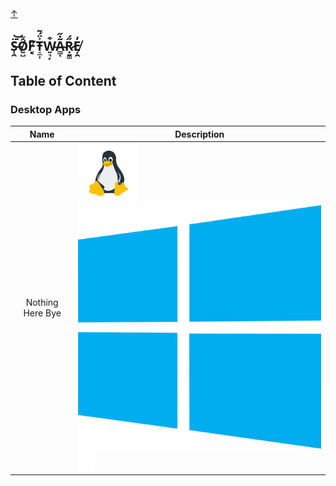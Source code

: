 <head>
	<meta charset="utf-8">
	<meta name="viewport" content="width=device-width, initial-scale=1">
	<link rel="icon" type="image/icon" href="favicon.png">
	<link rel="stylesheet" type="text/css" href="style.css">
	<a name="top"></a>
	<a class="top-link hide" href="#top">↑</a>
</head>

## S̶̜̭̈͘͝Ỗ̸͍̺F̸͙͔͆̓T̵̠̼͎͐̈́͂W̴͍͉̙͒Ã̴͇͔̇̋Ṛ̷̱͚̋́E̸̦̯̓

## Table of Content

### Desktop Apps

| Name | Description |
| :---: | --- |
| Nothing Here Bye | ![Linux Icon](/linux.svg) ![Windows Icon](/windows.svg) ![Apple Icon](/apple.svg) |
